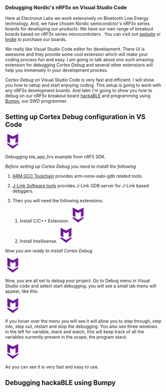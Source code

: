 ### Debugging Nordic's nRF5x on Visual Studio Code

Here at Electronut Labs we work extensively on Bluetooth Low Energy technology. And, we have chosen Nordic semicondctor's nRF5x series boards for developing our products. We have our own range of breakout boards based on nRF5x series microcontrolers . You can visit out [website](https://electronut.in/portfolio/) or [tindie](https://www.tindie.com/stores/ElectronutLabs/) to purchase our boards. 

We really like Visual Studio Code editor for development. There UI is awesome and they provide some cool extension which will make your coding process fun and easy. I am going to talk about one such amazing extension for debugging *Cortex Debug* and several other extensions will help you immensely in your development process.

*Cortex Debug* on Visual Studio Code is very fast and efficient. I will show you how to setup and start enjoying coding. This setup is going to work with any nRF5x development boards. And later I'm going to show you how to debug on our nRF5x breakout board [hackaBLE](https://electronut.in/portfolio/hackaBLE/) and programming using [Bumpy](https://electronut.in/portfolio/bumpy/), our SWD programmer.

## Setting up Cortex Debug configuration in VS Code

![Cortex Debug screen](https://github.com/adam-p/markdown-here/raw/master/src/common/images/icon48.png "Logo Title Text 1")

Debugging ble_app_hrs example from nRF5 SDK. 

*Before setting up Cortex Debug you need to install the following*

1. [ARM GCC Toolchain](https://developer.arm.com/open-source/gnu-toolchain/gnu-rm/downloads) provides arm-none-eabi-gdb related tools.
2. [J-Link Software tools](https://www.segger.com/downloads/jlink) provides J-Link GDB server for J-Link based debggers.
3. Then you will need the following extensions.

    1. Install C/C++ Extension.
![c/c++ extension](https://github.com/adam-p/markdown-here/raw/master/src/common/images/icon48.png "Logo Title Text 1")

    2. Install Intellisense.
![intellisense](https://github.com/adam-p/markdown-here/raw/master/src/common/images/icon48.png "Logo Title Text 1")

*Now you are ready to install Cortex Debug*

![cortex_debug](https://github.com/adam-p/markdown-here/raw/master/src/common/images/icon48.png "Logo Title Text 1")

Now, you are all set to debug your project. Go to Debug menu in Visual Studio code and select start debugging. you will see a small tab menu will appear, like this.

![debug_tab_menu](https://github.com/adam-p/markdown-here/raw/master/src/common/images/icon48.png "Logo Title Text 1")

If you hover over the menu you will see it will allow you to step through, step into, step out, restart and stop the debugging. You also see three windows in the left for variable, stack and watch, this will keep track of all the variables currently present in the scope, the program stack.

![variable_stack](https://github.com/adam-p/markdown-here/raw/master/src/common/images/icon48.png "Logo Title Text 1")

As you can see it is very fast and easy to use.

## Debugging hackaBLE using Bumpy












